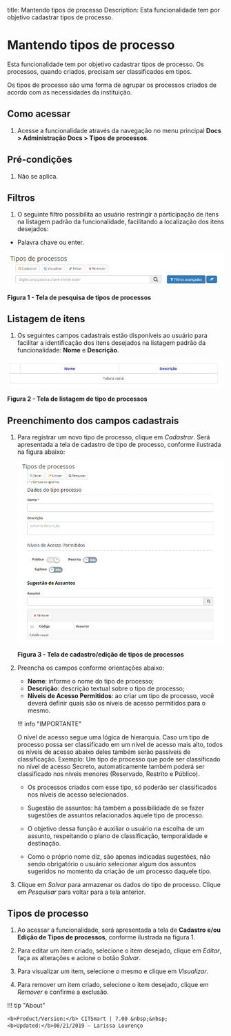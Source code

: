 title: Mantendo tipos de processo
Description: Esta funcionalidade tem por objetivo cadastrar tipos de processo.
# Mantendo tipos de processo

Esta funcionalidade tem por objetivo cadastrar tipos de processo. Os processos, quando criados, precisam ser classificados em
tipos.

Os tipos de processo são uma forma de agrupar os processos criados de acordo com as necessidades da instituição.

Como acessar
--------------

1. Acesse a funcionalidade através da navegação no menu principal **Docs > Administração Docs > Tipos de processos**.

Pré-condições
------------------

1. Não se aplica.

Filtros
----------

1. O seguinte filtro possibilita ao usuário restringir a participação de itens na listagem padrão da funcionalidade, facilitando
a localização dos itens desejados:

- Palavra chave ou enter.

![Pesquisa](images/process.img1.jpg)

**Figura 1 - Tela de pesquisa de tipos de processos**

Listagem de itens
---------------------

1. Os seguintes campos cadastrais estão disponíveis ao usuário para facilitar a identificação dos itens desejados na listagem padrão da funcionalidade: **Nome** e **Descrição**.

![Listagem](images/process.img2.jpg)

**Figura 2 - Tela de listagem de tipo de processos**

Preenchimento dos campos cadastrais
----------------------------------------

1. Para registrar um novo tipo de processo, clique em *Cadastrar*. Será apresentada a tela de cadastro de tipo de processo, 
conforme ilustrada na figura abaixo:

    ![Cadastro](images/process.img3.jpg)
    
    **Figura 3 - Tela de cadastro/edição de tipos de processos**
    
2. Preencha os campos conforme orientações abaixo:

    - **Nome**: informe o nome do tipo de processo;
    - **Descrição**: descrição textual sobre o tipo de processo;
    - **Níveis de Acesso Permitidos**: ao criar um tipo de processo, você deverá definir quais são os níveis de acesso permitidos para o mesmo.
    
    !!! info "IMPORTANTE"
    
    O nível de acesso segue uma lógica de hierarquia. Caso um tipo de processo possa ser classificado em um nível de
    acesso mais alto, todos os níveis de acesso abaixo deles também serão passíveis de classificação. Exemplo: Um tipo
    de processo que pode ser classificado no nível de acesso Secreto, automaticamente também poderá ser classificado
    nos níveis menores (Reservado, Restrito e Público).
        
    - Os processos criados com esse tipo, só poderão ser classificados nos níveis de acesso selecionados.
    
    - Sugestão de assuntos: há também a possibilidade de se fazer sugestões de assuntos relacionados àquele tipo de processo.
    
    - O objetivo dessa função é auxiliar o usuário na escolha de um assunto, respeitando o plano de classificação, 
    temporalidade e destinação.
    - Como o próprio nome diz, são apenas indicadas sugestões, não sendo obrigatório o usuário selecionar algum dos 
    assuntos sugeridos no momento da criação de um processo daquele tipo.
        
3. Clique em *Salvar* para armazenar os dados do tipo de processo. Clique em *Pesquisar* para voltar para a tela anterior.

Tipos de processo
--------------------

1. Ao acessar a funcionalidade, será apresentada a tela de **Cadastro e/ou Edição de Tipos de processos**, conforme ilustrada 
na figura 1.

2. Para editar um item criado, selecione o item desejado, clique em *Editar*, faça as alterações e acione o botão *Salvar*.

3. Para visualizar um item, selecione o mesmo e clique em *Visualizar*.

4. Para remover um item criado, selecione o item desejado, clique em *Remover* e confirme a exclusão.

!!! tip "About"

    <b>Product/Version:</b> CITSmart | 7.00 &nbsp;&nbsp;
    <b>Updated:</b>08/21/2019 – Larissa Lourenço










    
   












